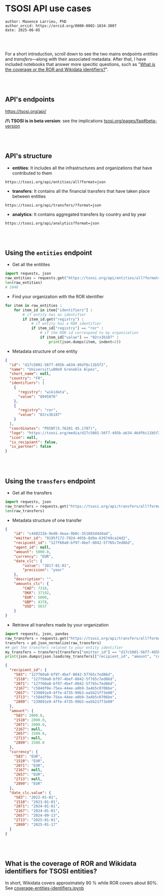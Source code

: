 # TSOSI API use cases

```
author: Maxence Larrieu, PhD
author_orcid: https://orcid.org/0000-0002-1834-3007
date: 2025-06-05
```

<br />
<br />

For a short introduction, scroll down to see the two mains endpoints _entities_ and _transfers_—along with their associated metadata. After that, I have included notebooks that answer more specitic questions, such as "[What is the coverage or the ROR and Wikidata identifiers?](#what-is-the-coverage-or-the-ror-and-wikidata-identifiers)".


<br />
<br />

## API's endpoints

https://tsosi.org/api/


**/!\ TSOSI is in beta version**: see the implications [tsosi.org/pages/faq#beta-version](https://tsosi.org/pages/faq#beta-version)


<br />
<br />

## API's structure

* **entities**: It includes all the infrastructures and organizations that have contributed to them

`https://tsosi.org/api/entities/all?format=json`

* **transfers**: It contains all the financial transfers that have taken place between entities

`https://tsosi.org/api/transfers/?format=json`


* **analytics**: It contains aggregated transfers by country and by year

`https://tsosi.org/api/analytics?format=json`


<br />
<br />

## Using the `entities` endpoint

* Get all the entitites

```python
import requests, json
raw_entities = requests.get("https://tsosi.org/api/entities/all?format=json").json()
len(raw_entities)
# 1048

```


* Find your organization with the ROR identifier

```py
for item in raw_entities : 
    for item_id in item["identifiers"] : 
        # if entity has an identifier
        if item_id.get("registry") : 
        	# if entity has a ROR identifier
            if item_id["registry"] == "ror" :
            	# if the ROR id correspond to my organization
                if item_id["value"] == "02rx3b187" : 
                    print(json.dumps(item, indent=2))

```

* Metadata structure of one entity

```json
{
  "id": "d17c5801-56f7-495b-a634-46df6c11b5f2",
  "name": "Universit\u00e9 Grenoble Alpes",
  "short_name": null,
  "country": "FR",
  "identifiers": [
    {
      "registry": "wikidata",
      "value": "Q945876"
    },
    {
      "registry": "ror",
      "value": "02rx3b187"
    }
  ],
  "coordinates": "POINT(5.76281 45.1787)",
  "logo": "https://tsosi.org/media/d17c5801-56f7-495b-a634-46df6c11b5f2/logo/Logo_Universit%C3%A9_Grenoble-Alpes_2020.jpg",
  "icon": null,
  "is_recipient": false,
  "is_partner": false
}

```


<br />
<br />

## Using the `transfers` endpoint

* Get all the transfers

```python
import requests, json
raw_transfers = requests.get("https://tsosi.org/api/transfers/all?format=json").json()
len(raw_transfers)

```

* Metadata structure of one transfer


```json
{
    "id": "c440231b-9ed6-4eaa-9b0c-351883d4ddad",
    "emitter_id": "9195f172-792d-465b-8d9a-639749ca24d2",
    "recipient_id": "127f60a0-bf97-4bef-8042-5f765c7ed86d",
    "agent_id": null,
    "amount": 5000.0,
    "currency": "EUR",
    "date_clc": {
        "value": "2017-01-01",
        "precision": "year"
    },
    "description": "",
    "amounts_clc": {
        "CAD": 7318,
        "DKK": 37192,
        "EUR": 5000,
        "GBP": 4378,
        "USD": 5637
    }
}

```

* Retrieve all transfers made by your organization


```python
import requests, json, pandas
raw_transfers = requests.get("https://tsosi.org/api/transfers/all?format=json").json()len(raw_transfers)
transfers = pd.json_normalize(raw_transfers)
## get the transfers related to your entity identifier
my_transfers = transfers[transfers["emitter_id"] == "d17c5801-56f7-495b-a634-46df6c11b5f2" ]
print(json.dumps(json.loads(my_transfers[["recipient_id", "amount", "currency", "date_clc.value"]].to_json()), indent=2))

```


```json
{
  "recipient_id": {
    "583": "127f60a0-bf97-4bef-8042-5f765c7ed86d",
    "1510": "127f60a0-bf97-4bef-8042-5f765c7ed86d",
    "2071": "127f60a0-bf97-4bef-8042-5f765c7ed86d",
    "2167": "c584df0e-75ea-44ee-a0b9-3a4b5c0706be",
    "2657": "239891e9-4ffe-4735-99b3-ea5b21ff3e00",
    "2713": "c584df0e-75ea-44ee-a0b9-3a4b5c0706be",
    "2899": "239891e9-4ffe-4735-99b3-ea5b21ff3e00"
  },
  "amount": {
    "583": 2000.0,
    "1510": 2000.0,
    "2071": 2000.0,
    "2167": null,
    "2657": 2500.0,
    "2713": null,
    "2899": 2500.0
  },
  "currency": {
    "583": "EUR",
    "1510": "EUR",
    "2071": "EUR",
    "2167": null,
    "2657": "EUR",
    "2713": null,
    "2899": "EUR"
  },
  "date_clc.value": {
    "583": "2022-01-01",
    "1510": "2023-01-01",
    "2071": "2024-01-01",
    "2167": "2024-01-01",
    "2657": "2024-09-13",
    "2713": "2025-01-01",
    "2899": "2025-01-17"
  }
}

```
<br />
<br />

## What is the coverage of ROR and Wikidata identifiers for TSOSI entities?

In short, Wikidata covers approximately 90 % while ROR covers about 80%. See [coverage-entities-identifiers.ipynb](coverage-entities-identifiers.ipynb)


